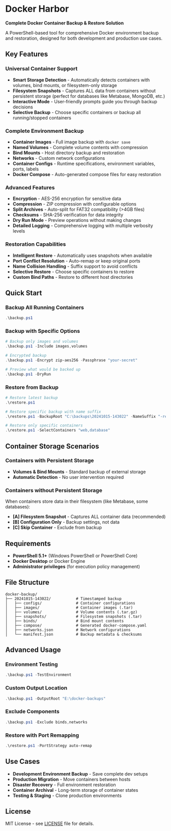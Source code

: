 # Docker Harbor

**Complete Docker Container Backup & Restore Solution**

A PowerShell-based tool for comprehensive Docker environment backup and restoration, designed for both development and production use cases.

## Key Features

### Universal Container Support
- **Smart Storage Detection** - Automatically detects containers with volumes, bind mounts, or filesystem-only storage
- **Filesystem Snapshots** - Captures ALL data from containers without persistent storage (perfect for databases like Metabase, MongoDB, etc.)
- **Interactive Mode** - User-friendly prompts guide you through backup decisions
- **Selective Backup** - Choose specific containers or backup all running/stopped containers

### Complete Environment Backup
- **Container Images** - Full image backup with `docker save`
- **Named Volumes** - Complete volume contents with compression
- **Bind Mounts** - Host directory backup and restoration
- **Networks** - Custom network configurations
- **Container Configs** - Runtime specifications, environment variables, ports, labels
- **Docker Compose** - Auto-generated compose files for easy restoration

### Advanced Features
- **Encryption** - AES-256 encryption for sensitive data
- **Compression** - ZIP compression with configurable options
- **Split Archives** - Auto-split for FAT32 compatibility (>4GB files)
- **Checksums** - SHA-256 verification for data integrity
- **Dry Run Mode** - Preview operations without making changes
- **Detailed Logging** - Comprehensive logging with multiple verbosity levels

### Restoration Capabilities
- **Intelligent Restore** - Automatically uses snapshots when available
- **Port Conflict Resolution** - Auto-remap or keep original ports
- **Name Collision Handling** - Suffix support to avoid conflicts
- **Selective Restore** - Choose specific containers to restore
- **Custom Bind Paths** - Restore to different host directories

## Quick Start

### Backup All Running Containers
```powershell
.\backup.ps1
```

### Backup with Specific Options
```powershell
# Backup only images and volumes
.\backup.ps1 -Include images,volumes

# Encrypted backup
.\backup.ps1 -Encrypt zip-aes256 -Passphrase "your-secret"

# Preview what would be backed up
.\backup.ps1 -DryRun
```

### Restore from Backup
```powershell
# Restore latest backup
.\restore.ps1

# Restore specific backup with name suffix
.\restore.ps1 -BackupRoot "C:\backups\20241015-143022" -NameSuffix "-restored"

# Restore only specific containers
.\restore.ps1 -SelectContainers "web,database"
```

## Container Storage Scenarios

### Containers with Persistent Storage
- **Volumes & Bind Mounts** - Standard backup of external storage
- **Automatic Detection** - No user intervention required

### Containers without Persistent Storage
When containers store data in their filesystem (like Metabase, some databases):
- **[A] Filesystem Snapshot** - Captures ALL container data (recommended)
- **[B] Configuration Only** - Backup settings, not data
- **[C] Skip Container** - Exclude from backup

## Requirements

- **PowerShell 5.1+** (Windows PowerShell or PowerShell Core)
- **Docker Desktop** or Docker Engine
- **Administrator privileges** (for execution policy management)

## File Structure

```
docker-backup/
├── 20241015-143022/           # Timestamped backup
│   ├── configs/               # Container configurations
│   ├── images/                # Container images (.tar)
│   ├── volumes/               # Volume contents (.tar.gz)
│   ├── snapshots/             # Filesystem snapshots (.tar)
│   ├── binds/                 # Bind mount contents
│   ├── compose/               # Generated docker-compose.yaml
│   ├── networks.json          # Network configurations
│   └── manifest.json          # Backup metadata & checksums
```

## Advanced Usage

### Environment Testing
```powershell
.\backup.ps1 -TestEnvironment
```

### Custom Output Location
```powershell
.\backup.ps1 -OutputRoot "E:\docker-backups"
```

### Exclude Components
```powershell
.\backup.ps1 -Exclude binds,networks
```

### Restore with Port Remapping
```powershell
.\restore.ps1 -PortStrategy auto-remap
```

## Use Cases

- **Development Environment Backup** - Save complete dev setups
- **Production Migration** - Move containers between hosts
- **Disaster Recovery** - Full environment restoration
- **Container Archival** - Long-term storage of container states
- **Testing & Staging** - Clone production environments

## License

MIT License - see [LICENSE](LICENSE) file for details.